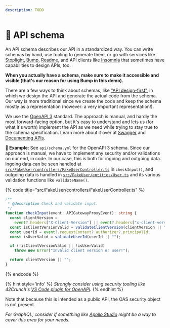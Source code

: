 ```yaml
---
description: TODO
---
```


# 📄 API schema

An API schema describes our API in a standardized way. You can write schemas by hand, use tooling to generate them, or go with services like [Stoplight](https://stoplight.io), [Bump](https://bump.sh), [Readme](https://readme.com), and API clients like [Insomnia](https://insomnia.rest/product/design) that sometimes have capabilities to design APIs, too.

**When you actually have a schema, make sure to make it accessible and visible (that's our reason for using Bump in this demo).**

There are a few ways to think about schemas, like ["API design-first"](https://www.infoq.com/articles/api-mocking-break-dependencies/), in which we design the API and generate the actual code from the schema. Our way is more traditional since we create the code and keep the schema mostly as a representation (however: a very important representation!).

We use the [OpenAPI 3](https://swagger.io/specification/) standard. The approach is manual, and hardly the most forward-facing option, but it's easy to understand and lets us (for what it's worth) implement the API as we need while trying to stay true to the schema specification. Learn more about it over at [Swagger](https://swagger.io/docs/specification/basic-structure/) and [Documenting APIs](https://idratherbewriting.com/learnapidoc/docapis_introtoapis.html).

**🎯 Example**: See `api/schema.yml` for the OpenAPI 3 schema. Since our approach is manual, we have to implement any security and/or validations on our end, in code. In our case, this is both for ingoing and outgoing data. Ingoing data can be seen handled at [`src/FakeUser/controllers/FakeUserController.ts`](src/FakeUser/controllers/FakeUserController.ts) in `checkInput()`, and outgoing data is handled in [`src/FakeUser/entities/User.ts`](https://github.com/mikaelvesavuori/better-apis-workshop/blob/main/src/FakeUser/entities/User.ts) and its various validation functions like `validateName()`.

{% code title="src/FakeUser/controllers/FakeUserController.ts" %}

```typescript
/**
 * @description Check and validate input.
 */
function checkInput(event: APIGatewayProxyEvent): string {
  const clientVersion =
    event?.headers["X-Client-Version"] || event?.headers["x-client-version"];
  const isClientVersionValid = validateClientVersion(clientVersion || "");
  const userId = event?.requestContext?.authorizer?.principalId;
  const isUserValid = validateUserId(userId || "");

  if (!isClientVersionValid || !isUserValid)
    throw new Error("Invalid client version or user!");

  return clientVersion || "";
}
```

{% endcode %}

{% hint style='info' %}
_Strongly consider using security tooling like 42Crunch's_ [_VS Code plugin for OpenAPI_](https://marketplace.visualstudio.com/items?itemName=42Crunch.vscode-openapi)_._
{% endhint %}

Note that because this is intended as a public API, the OAS security object is not present.

_For GraphQL, consider if something like_ [_Apollo Studio_](https://www.apollographql.com/docs/studio/) _might be a way to cover this area for your needs._

